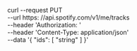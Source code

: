curl --request PUT \
  --url https: //api.spotify.com/v1/me/tracks \
  --header 'Authorization: ' \
  --header 'Content-Type: application/json' \
  --data '{
  "ids": [
    "string"
  ]
}'
